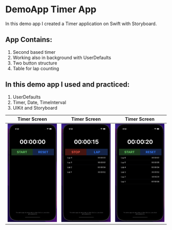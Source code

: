 # DemoApp Timer App
In this demo app I created a Timer application on Swift with Storyboard.

## App Contains:
1. Second based timer
2. Working also in background with UserDefaults
3. Two button structure
4. Table for lap counting

## In this demo app I used and practiced:
1. UserDefaults
2. Timer, Date, TimeInterval
3. UIKit and Storyboard


| Timer Screen                        | Timer Screen                        | Timer Screen                                |
| ----------------------------------- | ----------------------------------- | ------------------------------------------- |
| ![timerscreen](https://github.com/ekenozlu/DemoTimerApp/blob/main/timer_screen_1.png "Timer Screen") | ![timerscreen](https://github.com/ekenozlu/DemoTimerApp/blob/main/timer_screen_2.png "Timer Screen") | ![timerscreen](https://github.com/ekenozlu/DemoTimerApp/blob/main/timer_screen_3.png "Timer Screen") |




